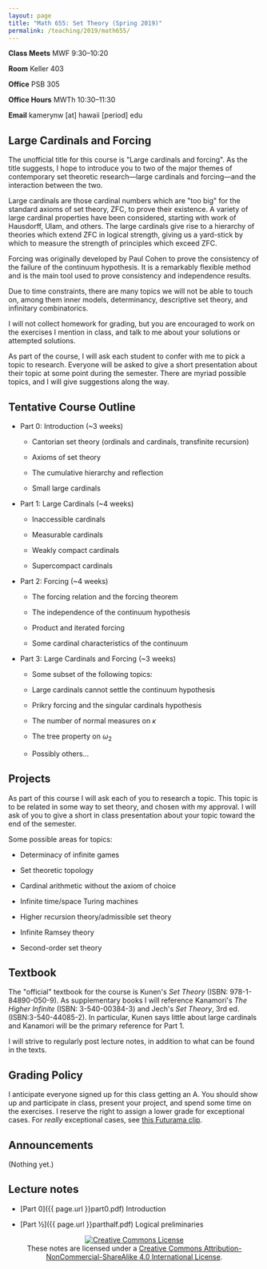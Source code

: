 ```yaml
---
layout: page
title: "Math 655: Set Theory (Spring 2019)"
permalink: /teaching/2019/math655/
---
```


**Class Meets** MWF 9:30–10:20

**Room** Keller 403

**Office** PSB 305

**Office Hours** MWTh 10:30–11:30

**Email** kamerynw [at] hawaii [period] edu

Large Cardinals and Forcing
---------------------------

The unofficial title for this course is "Large cardinals and forcing". As the title suggests, I hope to introduce you to two of the major themes of contemporary set theoretic research—large cardinals and forcing—and the interaction between the two.

Large cardinals are those cardinal numbers which are "too big" for the standard axioms of set theory, ZFC, to prove their existence. A variety of large cardinal properties have been considered, starting with work of Hausdorff, Ulam, and others. The large cardinals give rise to a hierarchy of theories which extend ZFC in logical strength, giving us a yard-stick by which to measure the strength of principles which exceed ZFC. 

Forcing was originally developed by Paul Cohen to prove the consistency of the failure of the continuum hypothesis. It is a remarkably flexible method and is the main tool used to prove consistency and independence results. 

Due to time constraints, there are many topics we will not be able to touch on, among them inner models, determinancy, descriptive set theory, and infinitary combinatorics. 

I will not collect homework for grading, but you are encouraged to work on the exercises I mention in class, and talk to me about your solutions or attempted solutions. 

As part of the course, I will ask each student to confer with me to pick a topic to research. Everyone will be asked to give a short presentation about their topic at some point during the semester. There are myriad possible topics, and I will give suggestions along the way.

Tentative Course Outline
------------------------

* Part 0: Introduction (~3 weeks)

    * Cantorian set theory (ordinals and cardinals, transfinite recursion)

    * Axioms of set theory

    * The cumulative hierarchy and reflection

    * Small large cardinals

* Part 1: Large Cardinals (~4 weeks)

    * Inaccessible cardinals

    * Measurable cardinals

    * Weakly compact cardinals

    * Supercompact cardinals

* Part 2: Forcing (~4 weeks)

    * The forcing relation and the forcing theorem

    * The independence of the continuum hypothesis

    * Product and iterated forcing

    * Some cardinal characteristics of the continuum

* Part 3: Large Cardinals and Forcing (~3 weeks)

    * Some subset of the following topics:

    * Large cardinals cannot settle the continuum hypothesis

    * Prikry forcing and the singular cardinals hypothesis

    * The number of normal measures on $\kappa$

    * The tree property on $\omega_2$

    * Possibly others...

Projects
--------

As part of this course I will ask each of you to research a topic. This topic is to be related in some way to set theory, and chosen with my approval. I will ask of you to give a short in class presentation about your topic toward the end of the semester.

Some possible areas for topics:

* Determinacy of infinite games

* Set theoretic topology

* Cardinal arithmetic without the axiom of choice

* Infinite time/space Turing machines

* Higher recursion theory/admissible set theory

* Infinite Ramsey theory

* Second-order set theory

Textbook
--------

The "official" textbook for the course is Kunen's *Set Theory* (ISBN: 978-1-84890-050-9). As supplementary books I will reference Kanamori's *The Higher Infinite* (ISBN: 3-540-00384-3) and Jech's *Set Theory*, 3rd ed. (ISBN:3-540-44085-2). In particular, Kunen says little about large cardinals and Kanamori will be the primary reference for Part 1.

I will strive to regularly post lecture notes, in addition to what can be found in the texts.

Grading Policy
--------------

I anticipate everyone signed up for this class getting an A. You should show up and participate in class, present your project, and spend some time on the exercises. I reserve the right to assign a lower grade for exceptional cases. For *really* exceptional cases, see [this Futurama clip](https://www.youtube.com/watch?v=XY3BnNGsNwk).

Announcements
-------------

(Nothing yet.)

Lecture notes
-------------


* [Part 0]({{ page.url }}part0.pdf) Introduction

* [Part ½]({{ page.url }}parthalf.pdf) Logical preliminaries

<center><a rel="license" href="http://creativecommons.org/licenses/by-nc-sa/4.0/"><img alt="Creative Commons License" style="border-width:0" src="https://i.creativecommons.org/l/by-nc-sa/4.0/88x31.png" class="cclogo"/></a><br />These notes are licensed under a <a rel="license" href="http://creativecommons.org/licenses/by-nc-sa/4.0/">Creative Commons Attribution-NonCommercial-ShareAlike 4.0 International License</a>.</center>
